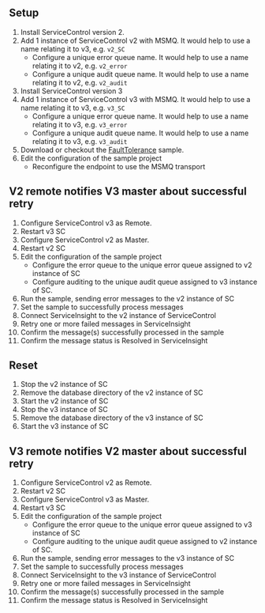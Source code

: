 ## Setup

1. Install ServiceControl version 2.
1. Add 1 instance of ServiceControl v2 with MSMQ. It would help to use a name relating it to v3, e.g. `v2_SC`
   - Configure a unique error queue name. It would help to use a name relating it to v2, e.g. `v2_error`
   - Configure a unique audit queue name. It would help to use a name relating it to v2, e.g. `v2_audit`
1. Install ServiceControl version 3
1. Add 1 instance of ServiceControl v3 with MSMQ. It would help to use a name relating it to v3, e.g. `v3_SC`
   - Configure a unique error queue name. It would help to use a name relating it to v3, e.g. `v3_error`
   - Configure a unique audit queue name. It would help to use a name relating it to v3, e.g. `v3_audit`
1. Download or checkout the [FaultTolerance](https://docs.particular.net/samples/faulttolerance/) sample.
1. Edit the configuration of the sample project
   - Reconfigure the endpoint to use the MSMQ transport
   
## V2 remote notifies V3 master about successful retry   
1. Configure ServiceControl v3 as Remote.
1. Restart v3 SC
1. Configure ServiceControl v2 as Master. 
1. Restart v2 SC
1. Edit the configuration of the sample project
   - Configure the error queue to the unique error queue assigned to v2 instance of SC
   - Configure auditing to the unique audit queue assigned to v3 instance of SC.
1. Run the sample, sending error messages to the v2 instance of SC
1. Set the sample to successfully process messages
1. Connect ServiceInsight to the v2 instance of ServiceControl
1. Retry one or more failed messages in ServiceInsight
1. Confirm the message(s) successfully processed in the sample
1. Confirm the message status is Resolved in ServiceInsight

## Reset 
1. Stop the v2 instance of SC
1. Remove the database directory of the v2 instance of SC
1. Start the v2 instance of SC
1. Stop the v3 instance of SC
1. Remove the database directory of the v3 instance of SC
1. Start the v3 instance of SC

## V3 remote notifies V2 master about successful retry
1. Configure ServiceControl v2 as Remote.
1. Restart v2 SC
1. Configure ServiceControl v3 as Master. 
1. Restart v3 SC
1. Edit the configuration of the sample project
   - Configure the error queue to the unique error queue assigned to v3 instance of SC
   - Configure auditing to the unique audit queue assigned to v2 instance of SC.
1. Run the sample, sending error messages to the v3 instance of SC
1. Set the sample to successfully process messages
1. Connect ServiceInsight to the v3 instance of ServiceControl
1. Retry one or more failed messages in ServiceInsight
1. Confirm the message(s) successfully processed in the sample
1. Confirm the message status is Resolved in ServiceInsight
